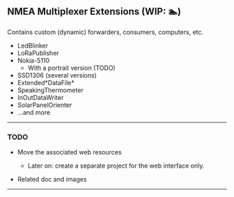 ## NMEA Multiplexer Extensions (WIP: 🏊)

Contains custom (dynamic) forwarders, consumers, computers, etc.

- LedBlinker
- LoRaPublisher
- Nokia-5110
    - With a portrait version (TODO)
- SSD1306 (several versions)
- Extended\*DataFile\*
- SpeakingThermometer
- InOutDataWriter
- SolarPanelOrienter
- ...and more

---

### TODO
- Move the associated web resources
  - Later on: create a separate project for the web interface only.

- Related doc and images

---
